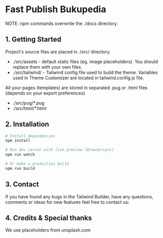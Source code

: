 # Fast Publish Bukupedia

NOTE: npm commands overwrite the ./docs directory.

## 1. Getting Started

Project's source files are placed in ./src/ directory.

* ./src/assets - default static files (eg. image placeholders). You should replace them with your own files.
* ./src/tailwind/ - Tailwind config file used to build the theme. Variables used in Theme Customizer are located in tailwind.config.js file.

All your pages (templates) are stored in separated .pug or .html files (depends on your export preferences)

* ./src/pug/*.pug
* ./src/html/*.html

## 2. Installation

```sh
# Install dependencies
npm install 

# Run dev server with live preview (Browsersync)
npm run watch

# Or make a production build 
npm run build
```

## 3. Contact

If you have found any bugs in the Tailwind Builder, have any questions,
comments or ideas for new features feel free to contact us:

## 4. Credits & Special thanks

We use placeholders from unsplash.com

